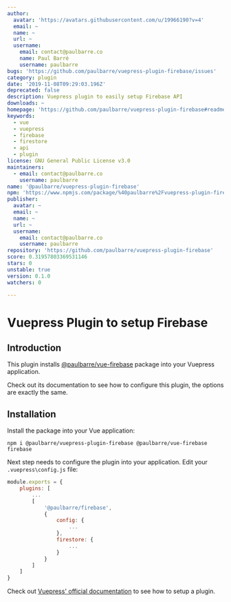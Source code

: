 ```yaml
---
author:
  avatar: 'https://avatars.githubusercontent.com/u/19966190?v=4'
  email: ~
  name: ~
  url: ~
  username:
    email: contact@paulbarre.co
    name: Paul Barré
    username: paulbarre
bugs: 'https://github.com/paulbarre/vuepress-plugin-firebase/issues'
category: plugin
date: '2019-11-08T09:29:03.196Z'
deprecated: false
description: Vuepress plugin to easily setup Firebase API
downloads: ~
homepage: 'https://github.com/paulbarre/vuepress-plugin-firebase#readme'
keywords:
  - vue
  - vuepress
  - firebase
  - firestore
  - api
  - plugin
license: GNU General Public License v3.0
maintainers:
  - email: contact@paulbarre.co
    username: paulbarre
name: '@paulbarre/vuepress-plugin-firebase'
npm: 'https://www.npmjs.com/package/%40paulbarre%2Fvuepress-plugin-firebase'
publisher:
  avatar: ~
  email: ~
  name: ~
  url: ~
  username:
    email: contact@paulbarre.co
    username: paulbarre
repository: 'https://github.com/paulbarre/vuepress-plugin-firebase'
score: 0.31957803369531146
stars: 0
unstable: true
version: 0.1.0
watchers: 0

---
```


# Vuepress Plugin to setup Firebase

## Introduction

This plugin installs [@paulbarre/vue-firebase](https://github.com/paulbarre/vue-firebase) package into your Vuepress application.

Check out its documentation to see how to configure this plugin, the options are exactly the same.

## Installation

Install the package into your Vue application:

```
npm i @paulbarre/vuepress-plugin-firebase @paulbarre/vue-firebase firebase
```

Next step needs to configure the plugin into your application. Edit your `.vuepress\config.js` file:

```js
module.exports = {
    plugins: [
        ...
        [
            '@paulbarre/firebase',
            {
                config: {
                    ...
                },
                firestore: {
                    ...
                }
            }
        ]
    ]
}
```

Check out [Vuepress' official documentation](https://vuepress.vuejs.org/plugin/using-a-plugin.html) to see how to setup a plugin.